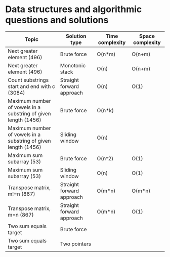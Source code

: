 # Data structures and algorithmic questions and solutions


| **Topic**                                    | **Solution type**                | **Time complexity** | **Space complexity** |
|----------------------------------------------|----------------------------------|---------------------|----------------------|
| Next greater element (496)                   | Brute force                      | O(n*m)              | O(n+m)               |
| Next greater element (496)                   | Monotonic stack                  | O(n)                | O(n+m)               |  
| Count substrings start and end with c (3084) | Straight forward approach        | O(n)                | O(1)                 |
| Maximum number of vowels in a substring of given length (1456)| Brute force     | O(n*k)              |                      |
| Maximum number of vowels in a substring of given length (1456)| Sliding window  | O(n)                |                      |
| Maximum sum subarray (53)                    | Brute force                      | O(n^2)              | O(1)                 |
| Maximum sum subarray (53)                    | Sliding window                   | O(n)                | O(1)                 |
| Transpose matrix, m!=n (867)                 | Straight forward approach        | O(m*n)              | O(m*n)               |
| Transpose matrix, m=n (867)                  | Straight forward approach        | O(m*n)              | O(1)                 |
| Two sum equals target                        | Brute force                      |                     |                      | 
| Two sum equals target                        | Two pointers                     |                     |                      | 
